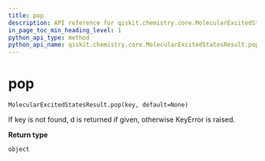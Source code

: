```yaml
---
title: pop
description: API reference for qiskit.chemistry.core.MolecularExcitedStatesResult.pop
in_page_toc_min_heading_level: 1
python_api_type: method
python_api_name: qiskit.chemistry.core.MolecularExcitedStatesResult.pop
---
```


# pop

<span id="qiskit.chemistry.core.MolecularExcitedStatesResult.pop" />

`MolecularExcitedStatesResult.pop(key, default=None)`

If key is not found, d is returned if given, otherwise KeyError is raised.

**Return type**

`object`

